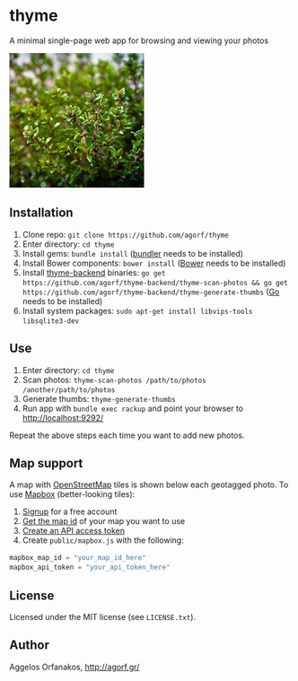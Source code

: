 # thyme

A minimal single-page web app for browsing and viewing your photos

<a href="https://www.flickr.com/photos/infobunny/7093903557"
title="thyme by poppet with a camera, on Flickr"><img
src="https://raw.githubusercontent.com/agorf/thyme/master/thyme.jpg" width="240"
height="240" alt="thyme"></a>

## Installation

1. Clone repo: `git clone https://github.com/agorf/thyme`
1. Enter directory: `cd thyme`
1. Install gems: `bundle install` ([bundler][] needs to be installed)
1. Install Bower components: `bower install` ([Bower][] needs to be installed)
1. Install [thyme-backend][] binaries: `go get
   https://github.com/agorf/thyme-backend/thyme-scan-photos && go get
   https://github.com/agorf/thyme-backend/thyme-generate-thumbs`
   ([Go][] needs to be installed)
1. Install system packages: `sudo apt-get install libvips-tools libsqlite3-dev`

[bundler]: https://rubygems.org/gems/bundler
[Bower]: http://bower.io/
[thyme-backend]: https://github.com/agorf/thyme-backend
[Go]: http://golang.org/

## Use

1. Enter directory: `cd thyme`
1. Scan photos: `thyme-scan-photos /path/to/photos /another/path/to/photos`
1. Generate thumbs: `thyme-generate-thumbs`
1. Run app with `bundle exec rackup` and point your browser to
   <http://localhost:9292/>

Repeat the above steps each time you want to add new photos.

## Map support

A map with [OpenStreetMap][] tiles is shown below each geotagged photo. To use
[Mapbox][] (better-looking tiles):

1. [Signup][Mapbox] for a free account
1. [Get the map id][map_id] of your map you want to use
1. [Create an API access token][token]
1. Create `public/mapbox.js` with the following:

```javascript
mapbox_map_id = "your_map_id_here"
mapbox_api_token = "your_api_token_here"
```

[OpenStreetMap]: http://www.openstreetmap.org/
[Mapbox]: https://www.mapbox.com/
[map_id]: https://www.mapbox.com/help/define-map-id/
[token]: https://www.mapbox.com/help/create-api-access-token/

## License

Licensed under the MIT license (see `LICENSE.txt`).

## Author

Aggelos Orfanakos, <http://agorf.gr/>
